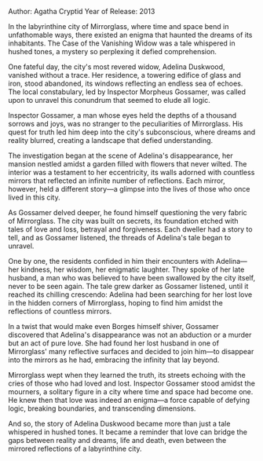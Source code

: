  Author: Agatha Cryptid
   Year of Release: 2013

In the labyrinthine city of Mirrorglass, where time and space bend in unfathomable ways, there existed an enigma that haunted the dreams of its inhabitants. The Case of the Vanishing Widow was a tale whispered in hushed tones, a mystery so perplexing it defied comprehension.

One fateful day, the city's most revered widow, Adelina Duskwood, vanished without a trace. Her residence, a towering edifice of glass and iron, stood abandoned, its windows reflecting an endless sea of echoes. The local constabulary, led by Inspector Morpheus Gossamer, was called upon to unravel this conundrum that seemed to elude all logic.

Inspector Gossamer, a man whose eyes held the depths of a thousand sorrows and joys, was no stranger to the peculiarities of Mirrorglass. His quest for truth led him deep into the city's subconscious, where dreams and reality blurred, creating a landscape that defied understanding.

The investigation began at the scene of Adelina's disappearance, her mansion nestled amidst a garden filled with flowers that never wilted. The interior was a testament to her eccentricity, its walls adorned with countless mirrors that reflected an infinite number of reflections. Each mirror, however, held a different story—a glimpse into the lives of those who once lived in this city.

As Gossamer delved deeper, he found himself questioning the very fabric of Mirrorglass. The city was built on secrets, its foundation etched with tales of love and loss, betrayal and forgiveness. Each dweller had a story to tell, and as Gossamer listened, the threads of Adelina's tale began to unravel.

One by one, the residents confided in him their encounters with Adelina—her kindness, her wisdom, her enigmatic laughter. They spoke of her late husband, a man who was believed to have been swallowed by the city itself, never to be seen again. The tale grew darker as Gossamer listened, until it reached its chilling crescendo: Adelina had been searching for her lost love in the hidden corners of Mirrorglass, hoping to find him amidst the reflections of countless mirrors.

In a twist that would make even Borges himself shiver, Gossamer discovered that Adelina's disappearance was not an abduction or a murder but an act of pure love. She had found her lost husband in one of Mirrorglass' many reflective surfaces and decided to join him—to disappear into the mirrors as he had, embracing the infinity that lay beyond.

Mirrorglass wept when they learned the truth, its streets echoing with the cries of those who had loved and lost. Inspector Gossamer stood amidst the mourners, a solitary figure in a city where time and space had become one. He knew then that love was indeed an enigma—a force capable of defying logic, breaking boundaries, and transcending dimensions.

And so, the story of Adelina Duskwood became more than just a tale whispered in hushed tones. It became a reminder that love can bridge the gaps between reality and dreams, life and death, even between the mirrored reflections of a labyrinthine city.